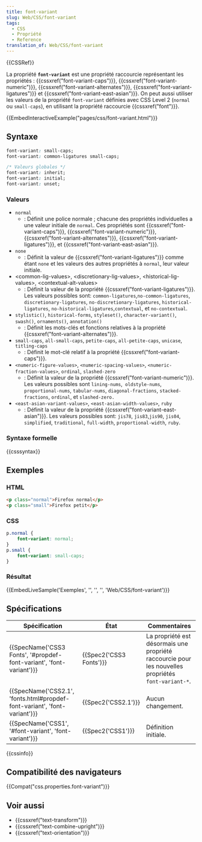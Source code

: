 ```yaml
---
title: font-variant
slug: Web/CSS/font-variant
tags:
  - CSS
  - Propriété
  - Reference
translation_of: Web/CSS/font-variant
---
```

{{CSSRef}}

La propriété **`font-variant`** est une propriété raccourcie représentant les propriétés : {{cssxref("font-variant-caps")}}, {{cssxref("font-variant-numeric")}}, {{cssxref("font-variant-alternates")}}, {{cssxref("font-variant-ligatures")}} et {{cssxref("font-variant-east-asian")}}. On peut aussi utiliser les valeurs de la propriété `font-variant` définies avec CSS Level 2 (`normal` ou `small-caps`), en utilisant la propriété raccourcie {{cssxref("font")}}.

{{EmbedInteractiveExample("pages/css/font-variant.html")}}

## Syntaxe

```css
font-variant: small-caps;
font-variant: common-ligatures small-caps;

/* Valeurs globales */
font-variant: inherit;
font-variant: initial;
font-variant: unset;
```

### Valeurs

- `normal`
  - : Définit une police normale ; chacune des propriétés individuelles a une valeur initiale de `normal`. Ces propriétés sont {{cssxref("font-variant-caps")}}, {{cssxref("font-variant-numeric")}}, {{cssxref("font-variant-alternates")}}, {{cssxref("font-variant-ligatures")}}, et {{cssxref("font-variant-east-asian")}}.
- `none`
  - : Définit la valeur de {{cssxref("font-variant-ligatures")}} comme étant `none` et les valeurs des autres propriétés à `normal`, leur valeur initiale.
- \<common-lig-values>, \<discretionary-lig-values>, \<historical-lig-values>, \<contextual-alt-values>
  - : Définit la valeur de la propriété {{cssxref("font-variant-ligatures")}}. Les valeurs possibles sont: `common-ligatures`,`no-common-ligatures`, `discretionary-ligatures`, `no-discretionary-ligatures`, `historical-ligatures`, `no-historical-ligatures`,`contextual`, et `no-contextual`.
- `stylistic()`, `historical-forms`, `styleset()`, `character-variant()`, `swash()`, `ornaments()`, `annotation()`
  - : Définit les mots-clés et fonctions relatives à la propriété {{cssxref("font-variant-alternates")}}.
- `small-caps`, `all-small-caps`, `petite-caps`, `all-petite-caps`, `unicase`, `titling-caps`
  - : Définit le mot-clé relatif à la propriété {{cssxref("font-variant-caps")}}.
- `<numeric-figure-values>`, `<numeric-spacing-values>`, `<numeric-fraction-values>`, `ordinal`, `slashed-zero`
  - : Définit la valeur de la propriété {{cssxref("font-variant-numeric")}}. Les valeurs possibles sont `lining-nums`,` oldstyle-nums`, `proportional-nums`, `tabular-nums`, `diagonal-fractions`, `stacked-fractions`, `ordinal`, et `slashed-zero.`
- `<east-asian-variant-values>`, `<east-asian-width-values>`, `ruby`
  - : Définit la valeur de la propriété {{cssxref("font-variant-east-asian")}}. Les valeurs possibles sont: `jis78`, `jis83`,`jis90`, `jis04`, `simplified`, `traditional`, `full-width`, `proportional-width`, `ruby`.

### Syntaxe formelle

{{csssyntax}}

## Exemples

### HTML

```html
<p class="normal">Firefox normal</p>
<p class="small">Firefox petit</p>
```

### CSS

```css
p.normal {
    font-variant: normal;
}
p.small {
    font-variant: small-caps;
}
```

### Résultat

{{EmbedLiveSample('Exemples', '', '', '', 'Web/CSS/font-variant')}}

## Spécifications

| Spécification                                                                                    | État                             | Commentaires                                                                                         |
| ------------------------------------------------------------------------------------------------ | -------------------------------- | ---------------------------------------------------------------------------------------------------- |
| {{SpecName('CSS3 Fonts', '#propdef-font-variant', 'font-variant')}}         | {{Spec2('CSS3 Fonts')}} | La propriété est désormais une propriété raccourcie pour les nouvelles propriétés  `font-variant-*`. |
| {{SpecName('CSS2.1', 'fonts.html#propdef-font-variant', 'font-variant')}} | {{Spec2('CSS2.1')}}         | Aucun changement.                                                                                    |
| {{SpecName('CSS1', '#font-variant', 'font-variant')}}                         | {{Spec2('CSS1')}}         | Définition initiale.                                                                                 |

{{cssinfo}}

## Compatibilité des navigateurs

{{Compat("css.properties.font-variant")}}

## Voir aussi

- {{cssxref("text-transform")}}
- {{cssxref("text-combine-upright")}}
- {{cssxref("text-orientation")}}
